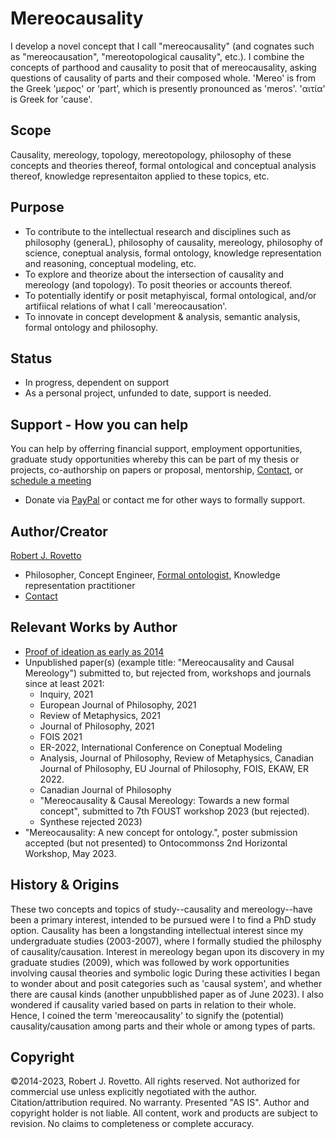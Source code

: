# Mereocausality

I develop a novel concept that I call "mereocausality" (and cognates such as "mereocausation", "mereotopological causality", etc.). I combine the concepts of parthood and causality to posit that of mereocausality, asking questions of causality of parts and their composed whole. 'Mereo' is from the Greek 'μερος' or ‘part’, which is presently pronounced as 'meros'. 'αιτία' is Greek for 'cause'. 

## Scope
Causality, mereology, topology, mereotopology, philosophy of these concepts and theories thereof, formal ontological and conceptual analysis thereof, knowledge representaiton applied to these topics, etc.

## Purpose
- To contribute to the intellectual research and disciplines such as philosophy (generaL), philosophy of causality, mereology, philosophy of science, coneptual analysis, formal ontology, knowledge representation and reasoning, conceptual modeling, etc.
- To explore and theorize about the intersection of causality and mereology (and topology). To posit theories or accounts thereof.
- To potentially identify or posit metaphyiscal, formal ontological, and/or artifiical relations of what I call 'mereocausation'.
- To innovate in concept development & analysis, semantic analysis, formal ontology and philosophy. 

## Status
- In progress, dependent on support
- As a personal project, unfunded to date, support is needed.

## Support - How you can help
You can help by offerring financial support, employment opportunities, graduate study opportunities whereby this can be part of my thesis or projects, co-authorship on papers or proposal, mentorship, [Contact](https://ontospace.wordpress.com/contact), or [schedule a meeting](https://tinyurl.com/hm8wu2sa) 

* Donate via [PayPal](https://tinyurl.com/donateViaPayPalrr) or contact me for other ways to formally support.

## Author/Creator
[Robert J. Rovetto](http://orcid.org/0000-0003-3835-7817)
- Philosopher, Concept Engineer, [Formal ontologist](https://ontologforum.org/index.php/RobertRovetto), Knowledge representation practitioner
- [Contact](mailto:rrovetto@terpalum.umd.edu)
  
## Relevant Works by Author
- [Proof of ideation as early as 2014](https://github.com/rrovetto/rrovetto/tree/main/affiliations-and-work/papers/mereocausality)
- Unpublished paper(s) (example title: "Mereocausality and Causal Mereology") submitted to, but rejected from, workshops and journals since at least 2021:
  - Inquiry, 2021
  - European Journal of Philosophy, 2021
  - Review of Metaphysics, 2021
  - Journal of Philosophy, 2021
  - FOIS 2021
  - ER-2022, International Conference on Coneptual Modeling
  - Analysis, Journal of Philosophy, Review of Metaphysics, Canadian Journal of Philosophy, EU Journal of Philosophy, FOIS, EKAW, ER 2022.
  - Canadian Journal of Philosophy
  - "Mereocausality & Causal Mereology: Towards a new formal concept", submitted to 7th FOUST workshop 2023 (but rejected).
  - Synthese rejected 2023)
- "Mereocausality: A new concept for ontology.", poster submission accepted (but not presented) to Ontocommonss 2nd Horizontal Workshop, May 2023.

## History & Origins
These two concepts and topics of study--causality and mereology--have been a primary interest, intended to be pursued were I to find a PhD study option. 
Causality has been a longstanding intellectual interest since my undergraduate studies (2003-2007), where I formally studied the philosphy of causality/causation. Interest in mereology began upon its discovery in my graduate studies (2009), which was followed by work opportunities involving causal theories and symbolic logic During these activities I began to wonder about and posit categories such as 'causal system', and whether there are causal kinds (another unpubblished paper as of June 2023). I also wondered if causality varied based on parts in relation to their whole. Hence, I coined the term 'mereocausality' to signify the (potential) causality/causation among parts and their whole or among types of parts.

## Copyright
©2014-2023, Robert J. Rovetto. All rights reserved.
Not authorized for commercial use unless explicitly negotiated with the author. Citation/attribution required.
No warranty. Presented "AS IS". Author and copyright holder is not liable. All content, work and products are subject to revision. No claims to completeness or complete accuracy.


